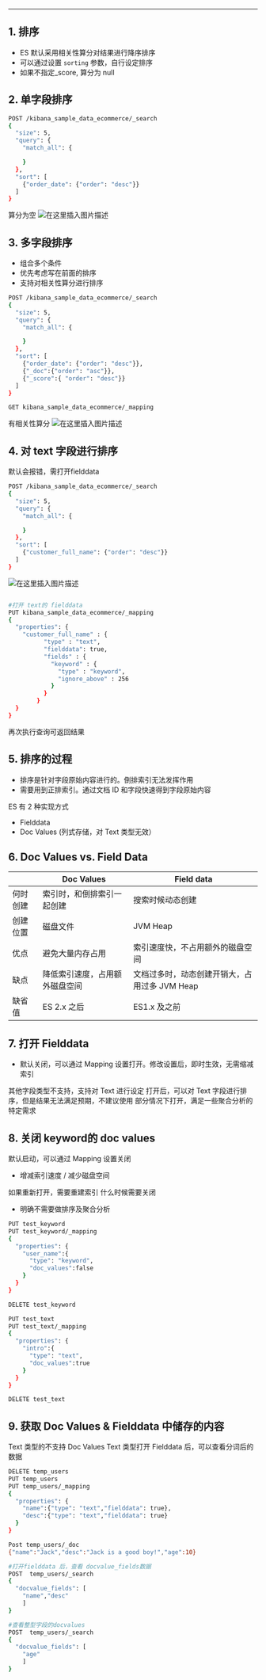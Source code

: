 

----
## 1. 排序

 - ES 默认采用相关性算分对结果进行降序排序
 - 可以通过设置 `sorting` 参数，自行设定排序
 - 如果不指定_score, 算分为 null

## 2. 单字段排序

```bash
POST /kibana_sample_data_ecommerce/_search
{
  "size": 5,
  "query": {
    "match_all": {

    }
  },
  "sort": [
    {"order_date": {"order": "desc"}}
  ]
}
```
算分为空
![在这里插入图片描述](https://i-blog.csdnimg.cn/blog_migrate/e78e529e1cb8aed336f651b8064709de.png)

## 3. 多字段排序

 - 组合多个条件
 - 优先考虑写在前面的排序
 - 支持对相关性算分进行排序

```bash
POST /kibana_sample_data_ecommerce/_search
{
  "size": 5,
  "query": {
    "match_all": {

    }
  },
  "sort": [
    {"order_date": {"order": "desc"}},
    {"_doc":{"order": "asc"}},
    {"_score":{ "order": "desc"}}
  ]
}

GET kibana_sample_data_ecommerce/_mapping
```
有相关性算分
![在这里插入图片描述](https://i-blog.csdnimg.cn/blog_migrate/153e4cd110fc54b1ba477a9a54c57537.png)

## 4. 对 text 字段进行排序
默认会报错，需打开fielddata

```bash
POST /kibana_sample_data_ecommerce/_search
{
  "size": 5,
  "query": {
    "match_all": {

    }
  },
  "sort": [
    {"customer_full_name": {"order": "desc"}}
  ]
}
```
![在这里插入图片描述](https://i-blog.csdnimg.cn/blog_migrate/956cb8bd677d7a9a375cc91032319705.png)

```bash

#打开 text的 fielddata
PUT kibana_sample_data_ecommerce/_mapping
{
  "properties": {
    "customer_full_name" : {
          "type" : "text",
          "fielddata": true,
          "fields" : {
            "keyword" : {
              "type" : "keyword",
              "ignore_above" : 256
            }
          }
        }
  }
}
```
再次执行查询可返回结果
## 5. 排序的过程

 - 排序是针对字段原始内容进行的。倒排索引无法发挥作用
 - 需要用到正排索引。通过文档 ID 和字段快速得到字段原始内容

ES 有 2 种实现方式

 - Fielddata
 - Doc Values (列式存储，对 Text 类型无效）

## 6. Doc Values vs. Field Data

|      | Doc Values      | Field data                  |
|------|-----------------|-----------------------------|
| 何时创建 | 索引时，和倒排索引一起创建   | 搜索时候动态创建                    |
| 创建位置 | 磁盘文件            | JVM Heap                    |
| 优点   | 避免大量内存占用        | 索引速度快，不占用额外的磁盘空间            |
| 缺点   | 降低索引速度，占用额外磁盘空间 | 文档过多时，动态创建开销大，占用过多 JVM Heap |
| 缺省值  | ES 2.x 之后       | ES1.x 及之前                   |


## 7. 打开 Fielddata

 - 默认关闭，可以通过 Mapping 设置打开。修改设置后，即时生效，无需缩减索引

其他字段类型不支持，支持对 Text 进行设定
打开后，可以对 Text 字段进行排序，但是结果无法满足预期，不建议使用
部分情况下打开，满足一些聚合分析的特定需求



## 8. 关闭 keyword的 doc values
默认启动，可以通过 Mapping 设置关闭

 - 增减索引速度 / 减少磁盘空间

如果重新打开，需要重建索引
什么时候需要关闭

 - 明确不需要做排序及聚合分析

```bash
PUT test_keyword
PUT test_keyword/_mapping
{
  "properties": {
    "user_name":{
      "type": "keyword",
      "doc_values":false
    }
  }
}

DELETE test_keyword

PUT test_text
PUT test_text/_mapping
{
  "properties": {
    "intro":{
      "type": "text",
      "doc_values":true
    }
  }
}

DELETE test_text
```
## 9. 获取 Doc Values & Fielddata 中储存的内容
Text 类型的不支持 Doc Values
Text 类型打开 Fielddata 后，可以查看分词后的数据

```bash
DELETE temp_users
PUT temp_users
PUT temp_users/_mapping
{
  "properties": {
    "name":{"type": "text","fielddata": true},
    "desc":{"type": "text","fielddata": true}
  }
}

Post temp_users/_doc
{"name":"Jack","desc":"Jack is a good boy!","age":10}

#打开fielddata 后，查看 docvalue_fields数据
POST  temp_users/_search
{
  "docvalue_fields": [
    "name","desc"
    ]
}

#查看整型字段的docvalues
POST  temp_users/_search
{
  "docvalue_fields": [
    "age"
    ]
}
```

